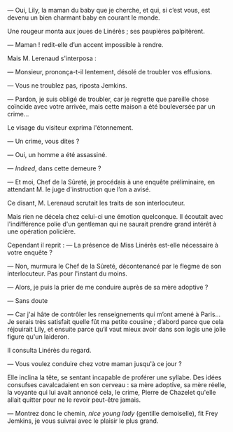 — Oui, Lily, la maman du baby que je cherche, et qui, si c’est vous, est
devenu un bien charmant baby en courant le monde.

Une rougeur monta aux joues de Linérès ; ses paupières palpitèrent.

— Maman ! redit-elle d’un accent impossible à rendre.

Mais M. Lerenaud s'interposa :

— Monsieur, prononça-t-il lentement, désolé de troubler vos effusions.

— Vous ne troublez pas, riposta Jemkins.

— Pardon, je suis obligé de troubler, car je regrette que pareille chose
coïncide avec votre arrivée, mais cette maison a été bouleversée par un
crime...

Le visage du visiteur exprima l'étonnement.

— Un crime, vous dites ?

— Oui, un homme a été assassiné.

— _Indeed_, dans cette demeure ?

— Et moi, Chef de la Sûreté, je procédais à une enquête préliminaire, en
attendant M. le juge d'instruction que l’on a avisé.

Ce disant, M. Lerenaud scrutait les traits de son interlocuteur.

Mais rien ne décela chez celui-ci une émotion quelconque. Il écoutait avec
l'indifférence polie d'un gentleman qui ne saurait prendre grand intérêt à
une opération policière.

Cependant il reprit :
— La présence de Miss Linérès est-elle nécessaire à votre enquête ?

— Non, murmura le Chef de la Sûreté, décontenancé par le flegme de son
interlocuteur. Pas pour l'instant du moins.

— Alors, je puis la prier de me conduire auprès de sa mère adoptive ?

— Sans doute

— Car j'ai hâte de contrôler les renseignements qui m’ont amené à Paris...
Je serais très satisfait quelle fût ma petite cousine ; d’abord parce que
cela réjouirait Lily, et ensuite parce qu‘il vaut mieux avoir dans son logis
une jolie figure qu'un laideron.

Il consulta Linérès du regard.

— Vous voulez conduire chez votre maman jusqu'à ce jour ?

Elle inclina la tête, se sentant incapable de proférer une syllabe. Des idées
consufses cavalcadaient en son cerveau : sa mère adoptive, sa mère réelle, la
voyante qui lui avait annoncé cela, le crime, Pierre de Chazelet qu'elle
allait quitter pour ne le revoir peut-être jamais.

— Montrez donc le chemin, _nice young lady_ (gentille demoiselle), fit Frey
Jemkins, je vous suivrai avec le plaisir le plus grand.
